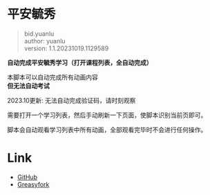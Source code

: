 # 平安毓秀  
> bid.yuanlu  
> author: yuanlu  
> version: 1.1.20231019.1129589

__自动完成平安毓秀学习（打开课程列表，全自动完成）__  

本脚本可以自动完成所有动画内容  
**但无法自动考试**

2023.10更新: 无法自动完成验证码，请时刻观察

需要打开一个学习列表，然后手动刷新一下页面，使脚本识别当前页即可。

脚本会自动观看学习列表中所有动画，全部观看完毕时不会进行任何操作。


# Link
- [GitHub](https://github.com/MineYuanlu/tampermonkey-script/tree/master/src/ncut-mycourse)  
- [Greasyfork](https://greasyfork.org/zh-CN/users/886387-mineyuanlu)  
